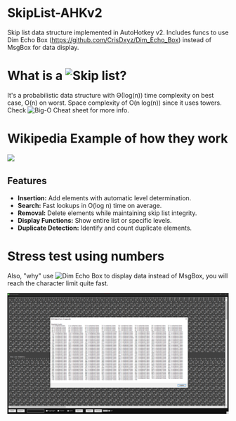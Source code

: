 # SkipList-AHKv2
Skip list data structure implemented in AutoHotkey v2. Includes funcs to use Dim Echo Box (https://github.com/CrisDxyz/Dim_Echo_Box) instead of MsgBox for data display.

# What is a ![Skip list]("https://en.wikipedia.org/wiki/Skip_list")?
It's a probabilistic data structure with Θ(log(n)) time complexity on best case, O(n) on worst. Space complexity of O(n log(n)) since it uses towers. Check ![Big-O Cheat sheet]("https://www.bigocheatsheet.com/") for more info.

# Wikipedia Example of how they work

![](https://upload.wikimedia.org/wikipedia/commons/2/2c/Skip_list_add_element-en.gif)

## Features

- **Insertion:** Add elements with automatic level determination.
- **Search:** Fast lookups in O(log n) time on average.
- **Removal:** Delete elements while maintaining skip list integrity.
- **Display Functions:** Show entire list or specific levels.
- **Duplicate Detection:** Identify and count duplicate elements.

# Stress test using numbers
Also, "why" use ![Dim Echo Box]("https://github.com/CrisDxyz/Dim_Echo_Box") to display data instead of MsgBox, you will reach the character limit quite fast.

![](https://github.com/CrisDxyz/SkipList-AHKv2/blob/main/img/AHKv2%20MsgBox%20Character%20limit%20vs%20DEB.png)

